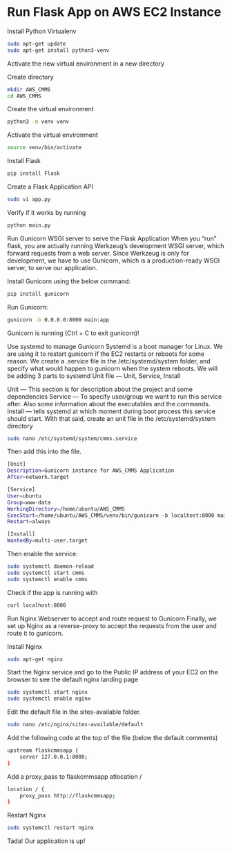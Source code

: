# Run Flask App on AWS EC2 Instance
Install Python Virtualenv
```bash
sudo apt-get update
sudo apt-get install python3-venv
```
Activate the new virtual environment in a new directory

Create directory
```bash
mkdir AWS_CMMS
cd AWS_CMMS
```
Create the virtual environment
```bash
python3 -m venv venv
```
Activate the virtual environment
```bash
source venv/bin/activate
```
Install Flask
```bash
pip install Flask
```
Create a Flask Application API
```bash
sudo vi app.py

```
Verify if it works by running 
```bash
python main.py
```
Run Gunicorn WSGI server to serve the Flask Application
When you “run” flask, you are actually running Werkzeug’s development WSGI server, which forward requests from a web server.
Since Werkzeug is only for development, we have to use Gunicorn, which is a production-ready WSGI server, to serve our application.

Install Gunicorn using the below command:
```bash
pip install gunicorn
```
Run Gunicorn:
```bash
gunicorn -b 0.0.0.0:8000 main:app 
```
Gunicorn is running (Ctrl + C to exit gunicorn)!

Use systemd to manage Gunicorn
Systemd is a boot manager for Linux. We are using it to restart gunicorn if the EC2 restarts or reboots for some reason.
We create a <projectname>.service file in the /etc/systemd/system folder, and specify what would happen to gunicorn when the system reboots.
We will be adding 3 parts to systemd Unit file — Unit, Service, Install

Unit — This section is for description about the project and some dependencies
Service — To specify user/group we want to run this service after. Also some information about the executables and the commands.
Install — tells systemd at which moment during boot process this service should start.
With that said, create an unit file in the /etc/systemd/system directory
	
```bash
sudo nano /etc/systemd/system/cmms.service
```
Then add this into the file.
```bash
[Unit]
Description=Gunicorn instance for AWS_CMMS Application
After=network.target

[Service]
User=ubuntu
Group=www-data
WorkingDirectory=/home/ubuntu/AWS_CMMS
ExecStart=/home/ubuntu/AWS_CMMS/venv/bin/gunicorn -b localhost:8000 main:app
Restart=always

[Install]
WantedBy=multi-user.target
```
Then enable the service:
```bash
sudo systemctl daemon-reload
sudo systemctl start cmms
sudo systemctl enable cmms
```
Check if the app is running with 
```bash
curl localhost:8000
```
Run Nginx Webserver to accept and route request to Gunicorn
Finally, we set up Nginx as a reverse-proxy to accept the requests from the user and route it to gunicorn.

Install Nginx 
```bash
sudo apt-get nginx
```
Start the Nginx service and go to the Public IP address of your EC2 on the browser to see the default nginx landing page
```bash
sudo systemctl start nginx
sudo systemctl enable nginx
```
Edit the default file in the sites-available folder.
```bash
sudo nano /etc/nginx/sites-available/default
```
Add the following code at the top of the file (below the default comments)
```bash
upstream flaskcmmsapp {
    server 127.0.0.1:8000;
}
```
Add a proxy_pass to flaskcmmsapp atlocation /
```bash
location / {
    proxy_pass http://flaskcmmsapp;
}
```
Restart Nginx 
```bash
sudo systemctl restart nginx
```
Tada! Our application is up!
